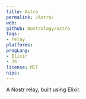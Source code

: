 ```yaml
---
title: Astro
permalink: /Astro/
web: 
github: Nostrology/astro
tags:
- relay
platforms: 
progLang: 
- Elixir
- JS
license: MIT
nips:
---
```


A Nostr relay, built using Elixir.